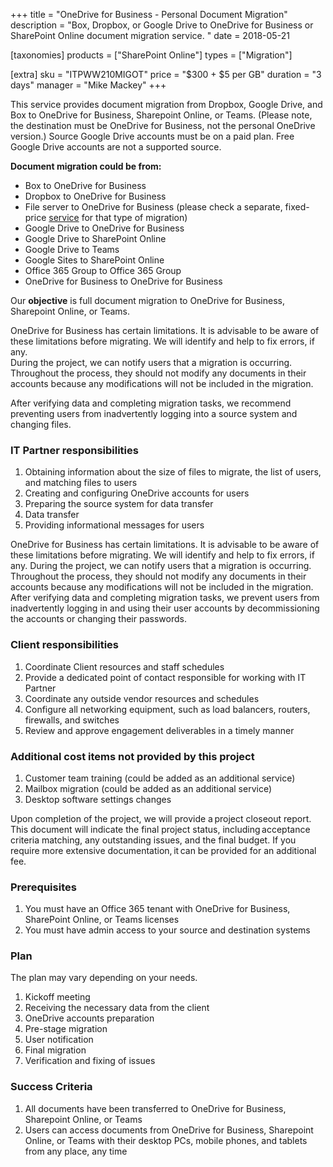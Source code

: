 +++
title = "OneDrive for Business - Personal Document Migration"
description = "Box, Dropbox, or Google Drive to OneDrive for Business or SharePoint Online document migration service. "
date = 2018-05-21

[taxonomies]
products = ["SharePoint Online"]
types = ["Migration"]

[extra]
sku = "ITPWW210MIGOT"
price = "$300 + $5 per GB"
duration = "3 days"
manager = "Mike Mackey"
+++

This service provides document migration from Dropbox, Google Drive, and
Box to OneDrive for Business, Sharepoint Online, or Teams. (Please note,
the destination must be OneDrive for Business, not the personal OneDrive
version.) Source Google Drive accounts must be on a paid plan. Free
Google Drive accounts are not a supported source.

**Document migration could be from:**

-   Box to OneDrive for Business
-   Dropbox to OneDrive for Business
-   File server to OneDrive for Business (please check a separate,
    fixed-price
    [service](https://o365hq.com/services/onedrive-for-business-personal-document-migration-from-file-server)
    for that type of migration)
-   Google Drive to OneDrive for Business
-   Google Drive to SharePoint Online
-   Google Drive to Teams
-   Google Sites to SharePoint Online
-   Office 365 Group to Office 365 Group
-   OneDrive for Business to OneDrive for Business

Our **objective** is full document migration to OneDrive for Business,
Sharepoint Online, or Teams.

OneDrive for Business has certain limitations. It is advisable to be
aware of these limitations before migrating. We will identify and help
to fix errors, if any.\
During the project, we can notify users that a migration is occurring.
Throughout the process, they should not modify any documents in their
accounts because any modifications will not be included in the
migration.

After verifying data and completing migration tasks, we recommend
preventing users from inadvertently logging into a source system and
changing files.

### IT Partner responsibilities

1.  Obtaining information about the size of files to migrate, the list
    of users, and matching files to users
2.  Creating and configuring OneDrive accounts for users
3.  Preparing the source system for data transfer
4.  Data transfer
5.  Providing informational messages for users

OneDrive for Business has certain limitations. It is advisable to be
aware of these limitations before migrating. We will identify and help
to fix errors, if any. During the project, we can notify users that a migration
is occurring. Throughout the process, they should not modify any
documents in their accounts because any modifications will not be
included in the migration. After verifying data and completing migration
tasks, we prevent users from inadvertently logging in and using their
user accounts by decommissioning the accounts or changing their
passwords.

### Client responsibilities

1.  Coordinate Client resources and staff schedules
2.  Provide a dedicated point of contact responsible for working with IT
    Partner
3.  Coordinate any outside vendor resources and schedules
4.  Configure all networking equipment, such as load balancers, routers,
    firewalls, and switches
5.  Review and approve engagement deliverables in a timely manner

### Additional cost items not provided by this project

1.  Customer team training (could be added as an additional service)
2.  Mailbox migration (could be added as an additional service)
3.  Desktop software settings changes

Upon completion of the project, we will provide a project closeout
report. This document will indicate the final project status,
including acceptance criteria matching, any outstanding issues, and the
final budget. If you require more extensive documentation, it can be
provided for an additional fee. 

### Prerequisites

1.  You must have an Office 365 tenant with OneDrive for Business,
    SharePoint Online, or Teams licenses
2.  You must have admin access to your source and destination systems

### Plan

The plan may vary depending on your needs.

1.  Kickoff meeting
2.  Receiving the necessary data from the client
3.  OneDrive accounts preparation
4.  Pre-stage migration
5.  User notification
6.  Final migration
7.  Verification and fixing of issues

### Success Criteria

1.  All documents have been transferred to OneDrive for Business,
    Sharepoint Online, or Teams
2.  Users can access documents from OneDrive for Business, Sharepoint
    Online, or Teams with their desktop PCs, mobile phones, and tablets
    from any place, any time
